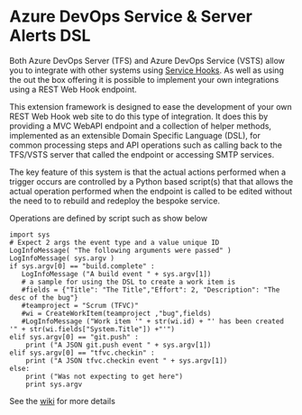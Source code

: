 
# Azure DevOps Service & Server Alerts DSL 

Both Azure DevOps Server (TFS) and Azure DevOps Service (VSTS) allow you to integrate with other systems using [Service Hooks](https://www.visualstudio.com/en-us/docs/integrate/get-started/service-hooks/get-started). As well as using the out the box offering it is possible to implement your own integrations using a REST Web Hook endpoint.  

This extension framework is designed to ease the development of your own REST Web Hook web site to do this type of integration. It does this by providing a MVC WebAPI endpoint and a collection of helper methods, implemented as an extensible Domain Specific Language (DSL), for common processing steps and API operations such as calling back to the TFS/VSTS server that called the endpoint or accessing SMTP services.

The key feature of this system is that the actual actions performed when a trigger occurs are controlled by a Python based script(s) that that allows the actual operation performed when the endpoint is called to be edited without the need to  to rebuild and redeploy the bespoke service.

Operations are defined by script such as show below

```
import sys
# Expect 2 args the event type and a value unique ID
LogInfoMessage( "The following arguments were passed" )
LogInfoMessage( sys.argv )
if sys.argv[0] == "build.complete" :
   LogInfoMessage ("A build event " + sys.argv[1])
   # a sample for using the DSL to create a work item is
   #fields = {"Title": "The Title","Effort": 2, "Description": "The desc of the bug"}
   #teamproject = "Scrum (TFVC)"
   #wi = CreateWorkItem(teamproject ,"bug",fields)
   #LogInfoMessage ("Work item '" + str(wi.id) + "' has been created '" + str(wi.fields["System.Title"]) +"'")
elif sys.argv[0] == "git.push" : 
	print ("A JSON git.push event " + sys.argv[1])
elif sys.argv[0] == "tfvc.checkin" : 
	print ("A JSON tfvc.checkin event " + sys.argv[1])
else:
	print ("Was not expecting to get here")
	print sys.argv

 ```
See the [wiki](https://github.com/rfennell/VSTSServiceHookDsl/wiki) for more details